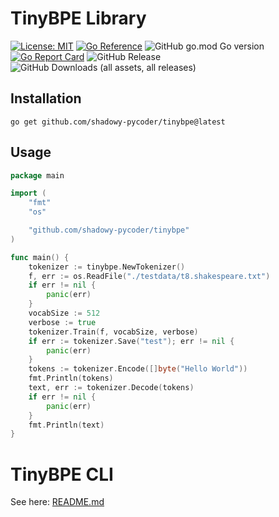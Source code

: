 # TinyBPE Library

[![License: MIT](https://img.shields.io/badge/License-MIT-yellow.svg)](https://opensource.org/licenses/MIT)
[![Go Reference](https://pkg.go.dev/badge/github.com/shadowy-pycoder/tinybpe.svg)](https://pkg.go.dev/github.com/shadowy-pycoder/tinybpe)
![GitHub go.mod Go version](https://img.shields.io/github/go-mod/go-version/shadowy-pycoder/tinybpe)
[![Go Report Card](https://goreportcard.com/badge/github.com/shadowy-pycoder/tinybpe)](https://goreportcard.com/report/github.com/shadowy-pycoder/tinybpe)
![GitHub Release](https://img.shields.io/github/v/release/shadowy-pycoder/tinybpe)
![GitHub Downloads (all assets, all releases)](https://img.shields.io/github/downloads/shadowy-pycoder/tinybpe/total)


## Installation

```shell
go get github.com/shadowy-pycoder/tinybpe@latest
```

## Usage

```go
package main

import (
	"fmt"
	"os"

	"github.com/shadowy-pycoder/tinybpe"
)

func main() {
	tokenizer := tinybpe.NewTokenizer()
	f, err := os.ReadFile("./testdata/t8.shakespeare.txt")
	if err != nil {
		panic(err)
	}
	vocabSize := 512
	verbose := true
	tokenizer.Train(f, vocabSize, verbose)
	if err := tokenizer.Save("test"); err != nil {
		panic(err)
	}
	tokens := tokenizer.Encode([]byte("Hello World"))
	fmt.Println(tokens)
	text, err := tokenizer.Decode(tokens)
	if err != nil {
		panic(err)
	}
	fmt.Println(text)
}
```

# TinyBPE CLI

See here: [README.md](./cmd/tinybpe/README.md)